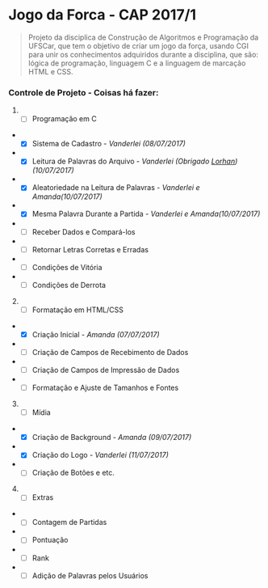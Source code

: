 # Jogo da Forca - CAP 2017/1

> Projeto da disciplica de Construção de Algoritmos e Programação da UFSCar, que tem o objetivo de criar um jogo da força, usando CGI para unir os conhecimentos adquiridos durante a disciplina, que são: lógica de programação, linguagem C e a linguagem de marcação HTML e CSS.

### Controle de Projeto - Coisas há fazer:

1. * [ ] Programação em C
  + * [x]   Sistema de Cadastro - _Vanderlei (08/07/2017)_
  + * [x]   Leitura de Palavras do Arquivo - _Vanderlei (Obrigado [Lorhan](https://github.com/LorhanSohaky))(10/07/2017)_
  + * [x]   Aleatoriedade na Leitura de Palavras - _Vanderlei e Amanda(10/07/2017)_
  + * [x]   Mesma Palavra Durante a Partida - _Vanderlei e Amanda(10/07/2017)_
  + * [ ]   Receber Dados e Compará-los
  + * [ ]   Retornar Letras Corretas e Erradas
  + * [ ]   Condições de Vitória
  + * [ ]   Condições de Derrota

2. * [ ] Formatação em HTML/CSS
  + * [x]   Criação Inicial - _Amanda (07/07/2017)_
  + * [ ]   Criação de Campos de Recebimento de Dados
  + * [ ]   Criação de Campos de Impressão de Dados
  + * [ ]   Formatação e Ajuste de Tamanhos e Fontes

3. * [ ]  Mídia
  + * [x]   Criação de Background - _Amanda (09/07/2017)_
  + * [x]   Criação do Logo - _Vanderlei (11/07/2017)_
  + * [ ]   Criação de Botões e etc.

4. * [ ]  Extras
  + * [ ]   Contagem de Partidas
  + * [ ]   Pontuação
  + * [ ]   Rank
  + * [ ]   Adição de Palavras pelos Usuários
